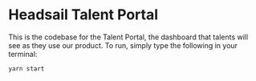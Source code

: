 # Headsail Talent Portal

This is the codebase for the Talent Portal, the dashboard that talents will see as they use our product.
To run, simply type the following in your terminal:
```
yarn start
```